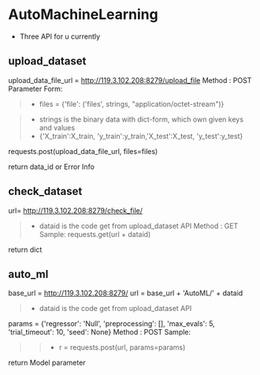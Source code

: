 # AutoMachineLearning


* Three API for u currently

## upload_dataset
upload_data_file_url = http://119.3.102.208:8279/upload_file
Method : POST
Parameter Form:
> * files = {'file': ('files', strings, "application/octet-stream")}

> * strings is the binary data with dict-form, which own given keys and values
> * {'X_train':X_train, 'y_train':y_train,'X_test':X_test, 'y_test':y_test}
        
requests.post(upload_data_file_url, files=files)

return data_id  or Error Info


## check_dataset

url= http://119.3.102.208:8279/check_file/
> * dataid is the code get from upload_dataset API
Method : GET
Sample:
requests.get(url + dataid)

return dict

## auto_ml

base_url = http://119.3.102.208:8279/
url = base_url  + 'AutoML/' + dataid
> * dataid is the code get from upload_dataset API

params = {'regressor': 'Null',
          'preprocessing': [],
          'max_evals': 5,
         'trial_timeout': 10,
          'seed': None}
Method : POST
Sample:
>> * r = requests.post(url, params=params)


return Model parameter



